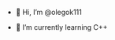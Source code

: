 - 👋 Hi, I’m @olegok111
<!--- - 👀 I’m interested in ... --->
- 🌱 I’m currently learning C++
<!---
- 💞️ I’m looking to collaborate on ...
- 📫 How to reach me ...
--->

<!---
olegok111/olegok111 is a ✨ special ✨ repository because its `README.md` (this file) appears on your GitHub profile.
You can click the Preview link to take a look at your changes.
--->

